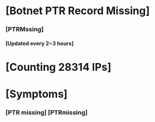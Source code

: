 # [Botnet PTR Record Missing]
### [PTRMssing]
#### [Updated every 2~3 hours]

# [Counting 28314 IPs]

# [Symptoms] 
###   [PTR missing] [PTRmissing]
